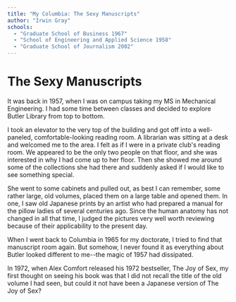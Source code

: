 ```yaml
---
title: "My Columbia: The Sexy Manuscripts"
author: "Irwin Gray"
schools:
  - "Graduate School of Business 1967"
  - "School of Engineering and Applied Science 1958"
  - "Graduate School of Journalism 2002"
---
```


# The Sexy Manuscripts

It was back in 1957, when I was on campus taking my MS in Mechanical Engineering.  I had some time between classes and decided to explore Butler Library from top to bottom.

I took an elevator to the very top of the building and got off into a well-paneled, comfortable-looking reading room.  A librarian was sitting at a desk and welcomed me to the area.  I felt as if I were in a private club's reading room.  We appeared to be the only two people on that floor, and she was interested in why I had come up to her floor. Then she showed me around some of the collections she had there and suddenly asked if I would like to see something special.

She went to some cabinets and pulled out, as best I can remember, some rather large, old volumes, placed them on a large table and opened them.  In one, I saw old Japanese prints by an artist who had prepared a manual for the pillow ladies of several centuries ago.  Since the human anatomy has not changed in all that time, I judged the pictures very well worth reviewing because of their applicability to the present day.

When I went back to Columbia in 1965 for my doctorate, I tried to find that manuscript room again.  But somehow, I never found it as everything about Butler looked different to me--the magic of 1957 had dissipated.

In 1972, when Alex Comfort released his 1972 bestseller, The Joy of Sex, my first thought on seeing his book was that I did not recall the title of the old volume I had seen, but could it not have been a Japanese version of The Joy of Sex?
